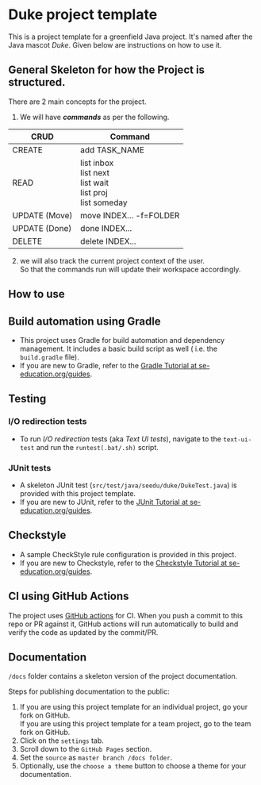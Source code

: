 # Duke project template

This is a project template for a greenfield Java project. It's named after the Java mascot _Duke_. Given below are
instructions on how to use it.

## General Skeleton for how the Project is structured.

There are 2 main concepts for the project.
1) We will have **_commands_** as per the following.

| CRUD          | Command                                                             |
|---------------|---------------------------------------------------------------------|
| CREATE        | add TASK_NAME                                                       |
| READ          | list inbox<br>list next  <br>list wait<br>list proj<br>list someday |
| UPDATE (Move) | move INDEX... -f=FOLDER                                             |
| UPDATE (Done) | done INDEX...                                                       |
| DELETE        | delete INDEX...                                                     |

2) we will also track the current project context of the user.  
So that the commands run will update their workspace accordingly.


## How to use 

## Build automation using Gradle

* This project uses Gradle for build automation and dependency management. It includes a basic build script as well (
  i.e. the `build.gradle` file).
* If you are new to Gradle, refer to
  the [Gradle Tutorial at se-education.org/guides](https://se-education.org/guides/tutorials/gradle.html).

## Testing

### I/O redirection tests

* To run _I/O redirection_ tests (aka _Text UI tests_), navigate to the `text-ui-test` and run the `runtest(.bat/.sh)`
  script.

### JUnit tests

* A skeleton JUnit test (`src/test/java/seedu/duke/DukeTest.java`) is provided with this project template.
* If you are new to JUnit, refer to
  the [JUnit Tutorial at se-education.org/guides](https://se-education.org/guides/tutorials/junit.html).

## Checkstyle

* A sample CheckStyle rule configuration is provided in this project.
* If you are new to Checkstyle, refer to
  the [Checkstyle Tutorial at se-education.org/guides](https://se-education.org/guides/tutorials/checkstyle.html).

## CI using GitHub Actions

The project uses [GitHub actions](https://github.com/features/actions) for CI. When you push a commit to this repo or PR
against it, GitHub actions will run automatically to build and verify the code as updated by the commit/PR.

## Documentation

`/docs` folder contains a skeleton version of the project documentation.

Steps for publishing documentation to the public:

1. If you are using this project template for an individual project, go your fork on GitHub.<br>
   If you are using this project template for a team project, go to the team fork on GitHub.
1. Click on the `settings` tab.
1. Scroll down to the `GitHub Pages` section.
1. Set the `source` as `master branch /docs folder`.
1. Optionally, use the `choose a theme` button to choose a theme for your documentation.
